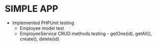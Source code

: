 # SIMPLE APP

* Implemented PHPUnit testing
    * Employee model test
    * EmployeeService CRUD methods testing - getOne(id), getAll(), create(), delete(id)